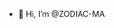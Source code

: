 - 👋 Hi, I’m @ZODIAC-MA

<!---
ZODIAC-MA/ZODIAC-MA is a ✨ special ✨ repository because its `README.md` (this file) appears on your GitHub profile.
You can click the Preview link to take a look at your changes.
--->
